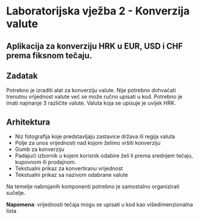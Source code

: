 # Laboratorijska vježba 2 - Konverzija valute

## Aplikacija za konverziju HRK u EUR, USD i CHF prema fiksnom tečaju.

## Zadatak

Potrebno je izraditi alat za konverziju valute. Nije potrebno dohvaćati trenutnu vrijednost valute već se može ručno upisati u kod. Potrebno je imati najmanje 3 različite valute. Valuta koja se upisuje je uvijek HRK.

## Arhitektura

- Niz fotografija koje predstavljaju zastavice država ili regija valuta
- Polje za unos vrijednosti nad kojom želimo vršiti konverziju
- Gumb za konverziju
- Padajući izbornik u kojem korisnik odabire želi li prema srednjem tečaju, kupovnom ili prodajnom.
- Tekstualni prikaz za konvertiranu vrijednost
- Tekstualni prikaz sa nazivom odabrane valute

Na temelje nabrojanih komponenti potrebno je samostalno organizirati sučelje.

**Napomena**: vrijednosti tečaja mogu se upisati u kod kao višedimenzionalna lista
